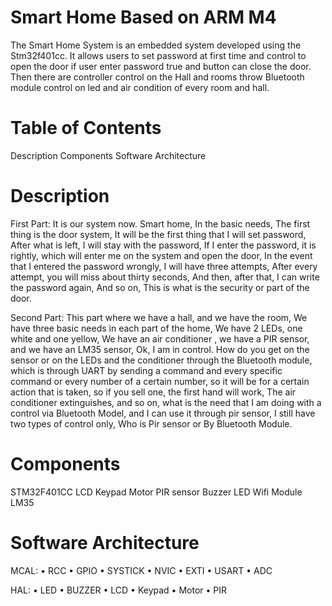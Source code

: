 # Smart Home Based on ARM M4
The Smart Home System is an embedded system developed using the Stm32f401cc. 
It allows users to set password at first time and control to open the door if user enter password true and button can close the door.
Then there are controller control on the Hall and rooms throw Bluetooth module control on led and air condition of every room and hall. 
# Table of Contents
 Description
 Components
 Software Architecture
# Description
First Part:
It is our system now. Smart home, In the basic needs, The first 
thing is the door system, It will be the first thing that I will set 
password, After what is left, I will stay with the password,
If I enter the password, it is rightly, which will enter me on 
the system and open the door,
In the event that I entered the password wrongly, I will have 
three attempts, After every attempt, you will miss about thirty 
seconds, And then, after that, I can write the password again, 
And so on, This is what is the security or part of the door.

Second Part:
This part where we have a hall, and we have 
the room, We have three basic needs in each part of the home, We have 2 
LEDs, one white and one yellow, We have an air conditioner , 
we have a PIR sensor, and we have an LM35 sensor, Ok, I am in control.
How do you get on the sensor or on the LEDs and the conditioner through the 
Bluetooth module, which is through UART by sending a command and every 
specific command or every number of a certain number, so it will be for a 
certain action that is taken, so if you sell one, the first hand will work, The air 
conditioner extinguishes, and so on, what is the need that I am doing with a 
control via Bluetooth Model, and I can use it through pir sensor, I still have 
two types of control only, Who is Pir sensor or By Bluetooth Module.

# Components
STM32F401CC
LCD
Keypad
Motor
PIR sensor
Buzzer
LED
Wifi Module
LM35

# Software Architecture
MCAL:
• RCC
• GPIO
• SYSTICK
• NVIC
• EXTI
• USART
• ADC

HAL:
• LED
• BUZZER
• LCD
• Keypad
• Motor
• PIR
